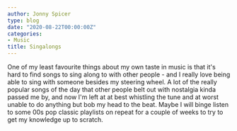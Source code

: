 ```yaml
---
author: Jonny Spicer
type: blog
date: "2020-08-22T00:00:00Z"
categories:
- Music
title: Singalongs
---
```

One of my least favourite things about my own taste in music is that it's hard to find songs to sing along to with other people - and I really love being able to sing with someone besides my steering wheel. A lot of the really popular songs of the day that
other people belt out with nostalgia kinda passed me by, and now I'm left at at best whistling the tune and at worst unable to do anything but bob my head to the beat. Maybe I will
binge listen to some 00s pop classic playlists on repeat for a couple of weeks to try to get my knowledge up to scratch.
